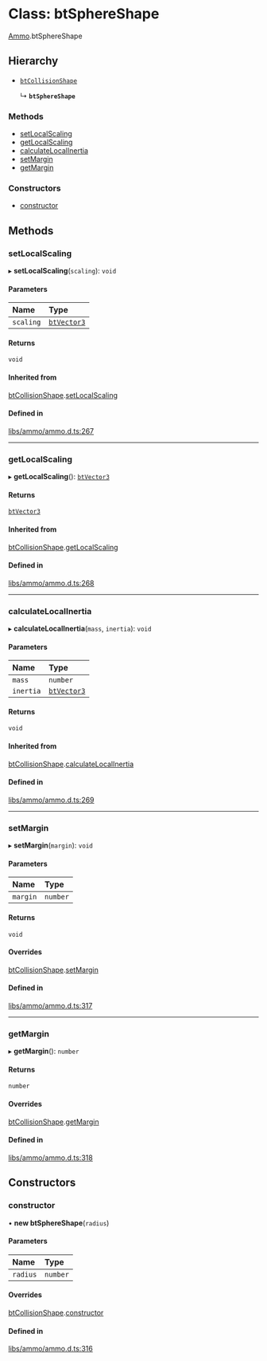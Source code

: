 # Class: btSphereShape

[Ammo](../modules/Ammo.md).btSphereShape

## Hierarchy

- [`btCollisionShape`](Ammo.btCollisionShape.md)

  ↳ **`btSphereShape`**


### Methods

- [setLocalScaling](Ammo.btSphereShape.md#setlocalscaling)
- [getLocalScaling](Ammo.btSphereShape.md#getlocalscaling)
- [calculateLocalInertia](Ammo.btSphereShape.md#calculatelocalinertia)
- [setMargin](Ammo.btSphereShape.md#setmargin)
- [getMargin](Ammo.btSphereShape.md#getmargin)

### Constructors

- [constructor](Ammo.btSphereShape.md#constructor)

## Methods

### setLocalScaling

▸ **setLocalScaling**(`scaling`): `void`

#### Parameters

| Name | Type |
| :------ | :------ |
| `scaling` | [`btVector3`](Ammo.btVector3.md) |

#### Returns

`void`

#### Inherited from

[btCollisionShape](Ammo.btCollisionShape.md).[setLocalScaling](Ammo.btCollisionShape.md#setlocalscaling)

#### Defined in

[libs/ammo/ammo.d.ts:267](https://github.com/Orillusion/orillusion/blob/main/src/libs/ammo/ammo.d.ts#L267)

___

### getLocalScaling

▸ **getLocalScaling**(): [`btVector3`](Ammo.btVector3.md)

#### Returns

[`btVector3`](Ammo.btVector3.md)

#### Inherited from

[btCollisionShape](Ammo.btCollisionShape.md).[getLocalScaling](Ammo.btCollisionShape.md#getlocalscaling)

#### Defined in

[libs/ammo/ammo.d.ts:268](https://github.com/Orillusion/orillusion/blob/main/src/libs/ammo/ammo.d.ts#L268)

___

### calculateLocalInertia

▸ **calculateLocalInertia**(`mass`, `inertia`): `void`

#### Parameters

| Name | Type |
| :------ | :------ |
| `mass` | `number` |
| `inertia` | [`btVector3`](Ammo.btVector3.md) |

#### Returns

`void`

#### Inherited from

[btCollisionShape](Ammo.btCollisionShape.md).[calculateLocalInertia](Ammo.btCollisionShape.md#calculatelocalinertia)

#### Defined in

[libs/ammo/ammo.d.ts:269](https://github.com/Orillusion/orillusion/blob/main/src/libs/ammo/ammo.d.ts#L269)

___

### setMargin

▸ **setMargin**(`margin`): `void`

#### Parameters

| Name | Type |
| :------ | :------ |
| `margin` | `number` |

#### Returns

`void`

#### Overrides

[btCollisionShape](Ammo.btCollisionShape.md).[setMargin](Ammo.btCollisionShape.md#setmargin)

#### Defined in

[libs/ammo/ammo.d.ts:317](https://github.com/Orillusion/orillusion/blob/main/src/libs/ammo/ammo.d.ts#L317)

___

### getMargin

▸ **getMargin**(): `number`

#### Returns

`number`

#### Overrides

[btCollisionShape](Ammo.btCollisionShape.md).[getMargin](Ammo.btCollisionShape.md#getmargin)

#### Defined in

[libs/ammo/ammo.d.ts:318](https://github.com/Orillusion/orillusion/blob/main/src/libs/ammo/ammo.d.ts#L318)

## Constructors

### constructor

• **new btSphereShape**(`radius`)

#### Parameters

| Name | Type |
| :------ | :------ |
| `radius` | `number` |

#### Overrides

[btCollisionShape](Ammo.btCollisionShape.md).[constructor](Ammo.btCollisionShape.md#constructor)

#### Defined in

[libs/ammo/ammo.d.ts:316](https://github.com/Orillusion/orillusion/blob/main/src/libs/ammo/ammo.d.ts#L316)
